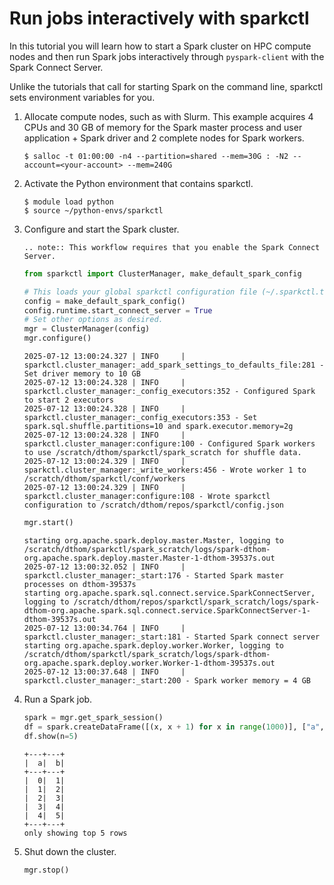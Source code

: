 # Run jobs interactively with sparkctl

In this tutorial you will learn how to start a Spark cluster on HPC compute nodes and then run
Spark jobs interactively through `pyspark-client` with the Spark Connect Server.

Unlike the tutorials that call for starting Spark on the command line, sparkctl sets
environment variables for you.

1. Allocate compute nodes, such as with Slurm. This example acquires 4 CPUs and 30 GB of memory
   for the Spark master process and user application + Spark driver and 2 complete nodes for Spark
   workers.

   ```console
   $ salloc -t 01:00:00 -n4 --partition=shared --mem=30G : -N2 --account=<your-account> --mem=240G
   ```

2. Activate the Python environment that contains sparkctl.

   ```console
   $ module load python
   $ source ~/python-envs/sparkctl
   ```

3. Configure and start the Spark cluster.

   ```{eval-rst}
   .. note:: This workflow requires that you enable the Spark Connect Server.
   ```
   
   ```python
   from sparkctl import ClusterManager, make_default_spark_config
   
   # This loads your global sparkctl configuration file (~/.sparkctl.toml).
   config = make_default_spark_config()
   config.runtime.start_connect_server = True
   # Set other options as desired.
   mgr = ClusterManager(config)
   mgr.configure()
   ```
   ```console
   2025-07-12 13:00:24.327 | INFO     | sparkctl.cluster_manager:_add_spark_settings_to_defaults_file:281 - Set driver memory to 10 GB
   2025-07-12 13:00:24.328 | INFO     | sparkctl.cluster_manager:_config_executors:352 - Configured Spark to start 2 executors
   2025-07-12 13:00:24.328 | INFO     | sparkctl.cluster_manager:_config_executors:353 - Set spark.sql.shuffle.partitions=10 and spark.executor.memory=2g
   2025-07-12 13:00:24.328 | INFO     | sparkctl.cluster_manager:configure:100 - Configured Spark workers to use /scratch/dthom/sparkctl/spark_scratch for shuffle data.
   2025-07-12 13:00:24.329 | INFO     | sparkctl.cluster_manager:_write_workers:456 - Wrote worker 1 to /scratch/dthom/sparkctl/conf/workers
   2025-07-12 13:00:24.329 | INFO     | sparkctl.cluster_manager:configure:108 - Wrote sparkctl configuration to /scratch/dthom/repos/sparkctl/config.json
   ```
   ```python
   mgr.start()
   ```
   ```console
   starting org.apache.spark.deploy.master.Master, logging to /scratch/dthom/sparkctl/spark_scratch/logs/spark-dthom-org.apache.spark.deploy.master.Master-1-dthom-39537s.out
   2025-07-12 13:00:32.052 | INFO     | sparkctl.cluster_manager:_start:176 - Started Spark master processes on dthom-39537s
   starting org.apache.spark.sql.connect.service.SparkConnectServer, logging to /scratch/dthom/repos/sparkctl/spark_scratch/logs/spark-dthom-org.apache.spark.sql.connect.service.SparkConnectServer-1-dthom-39537s.out
   2025-07-12 13:00:34.764 | INFO     | sparkctl.cluster_manager:_start:181 - Started Spark connect server
   starting org.apache.spark.deploy.worker.Worker, logging to /scratch/dthom/sparkctl/spark_scratch/logs/spark-dthom-org.apache.spark.deploy.worker.Worker-1-dthom-39537s.out
   2025-07-12 13:00:37.648 | INFO     | sparkctl.cluster_manager:_start:200 - Spark worker memory = 4 GB
   ```
   
4. Run a Spark job.

   ```python
   spark = mgr.get_spark_session()
   df = spark.createDataFrame([(x, x + 1) for x in range(1000)], ["a","b"])
   df.show(n=5)
   ```
   ```console
   +---+---+
   |  a|  b|
   +---+---+
   |  0|  1|
   |  1|  2|
   |  2|  3|
   |  3|  4|
   |  4|  5|
   +---+---+
   only showing top 5 rows 
   ```

5. Shut down the cluster.

   ```python
   mgr.stop()
   ```
